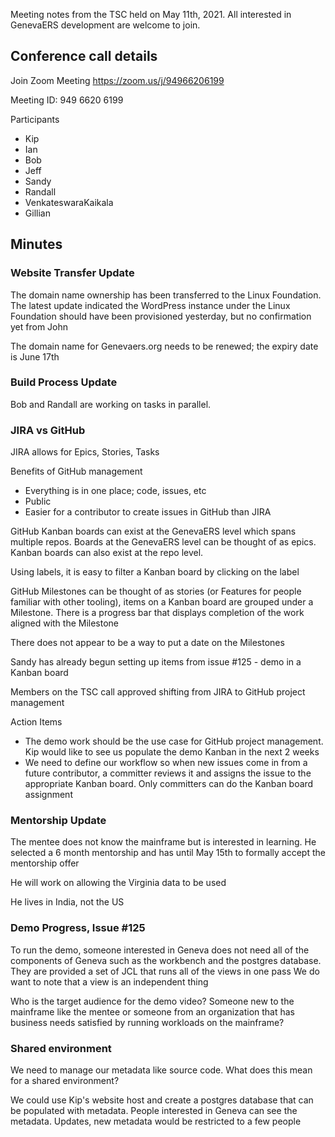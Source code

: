 Meeting notes from the TSC held on May 11th, 2021. 
All interested in GenevaERS development are welcome to join.

## Conference call details

Join Zoom Meeting
https://zoom.us/j/94966206199

Meeting ID: 949 6620 6199

Participants
* Kip
* Ian
* Bob
* Jeff
* Sandy
* Randall
* VenkateswaraKaikala
* Gillian

## Minutes

### Website Transfer Update
The domain name ownership has been transferred to the Linux Foundation. The latest update indicated the WordPress instance under the Linux Foundation should have been provisioned yesterday, but no confirmation yet from John

The domain name for Genevaers.org needs to be renewed; the expiry date is June 17th

### Build Process Update
Bob and Randall are working on tasks in parallel. 

### JIRA vs GitHub

JIRA allows for Epics, Stories, Tasks

Benefits of GitHub management
* Everything is in one place; code, issues, etc
* Public
* Easier for a contributor to create issues in GitHub than JIRA

GitHub Kanban boards can exist at the GenevaERS level which spans multiple repos. Boards at the GenevaERS level can be thought of as epics. 
Kanban boards can also exist at the repo level.

Using labels, it is easy to filter a Kanban board by clicking on the label

GitHub Milestones can be thought of as stories (or Features for people familiar with other tooling), items on a Kanban board are grouped under a Milestone. There is a progress bar that displays completion of the work aligned with the Milestone

There does not appear to be a way to put a date on the Milestones

Sandy has already begun setting up items from issue #125 - demo in a Kanban board

Members on the TSC call approved shifting from JIRA to GitHub project management

Action Items
* The demo work should be the use case for GitHub project management. Kip would like to see us populate the demo Kanban in the next 2 weeks
* We need to define our workflow so when new issues come in from a future contributor, a committer reviews it and assigns the issue to the appropriate Kanban board. Only committers can do the Kanban board assignment

### Mentorship Update
The mentee does not know the mainframe but is interested in learning. He selected a 6 month mentorship and has until May 15th to formally accept the mentorship offer

He will work on allowing the Virginia data to be used

He lives in India, not the US

### Demo Progress, Issue #125
To run the demo, someone interested in Geneva does not need all of the components of Geneva such as the workbench and the postgres database. They are provided a set of JCL that runs all of the views in one pass
We do want to note that a view is an independent thing

Who is the target audience for the demo video? Someone new to the mainframe like the mentee or someone from an organization that has business needs satisfied by running workloads on the mainframe?

### Shared environment
We need to manage our metadata like source code. What does this mean for a shared environment?

We could use Kip's website host and create a postgres database that can be populated with metadata. People interested in Geneva can see the metadata. Updates, new metadata would be restricted to a few people
